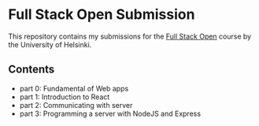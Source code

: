 # Full Stack Open Submission

This repository contains my submissions for the [Full Stack Open](https://fullstackopen.com/en/) course by the University of Helsinki.

## Contents

-   part 0: Fundamental of Web apps
-   part 1: Introduction to React
-   part 2: Communicating with server
-   part 3: Programming a server with NodeJS and Express

